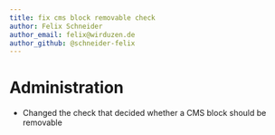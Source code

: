 ```yaml
---
title: fix cms block removable check
author: Felix Schneider
author_email: felix@wirduzen.de
author_github: @schneider-felix
---
```

# Administration
* Changed the check that decided whether a CMS block should be removable
